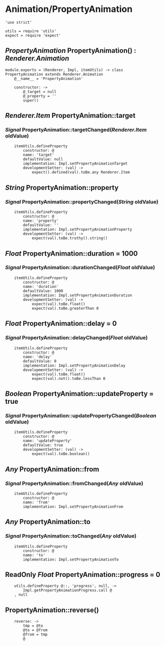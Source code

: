 Animation/PropertyAnimation
===========================

	'use strict'

	utils = require 'utils'
	expect = require 'expect'

*PropertyAnimation* PropertyAnimation() : *Renderer.Animation*
--------------------------------------------------------------

	module.exports = (Renderer, Impl, itemUtils) -> class PropertyAnimation extends Renderer.Animation
		@__name__ = 'PropertyAnimation'

		constructor: ->
			@_target = null
			@_property = ''
			super()

*Renderer.Item* PropertyAnimation::target
-----------------------------------------

### *Signal* PropertyAnimation::targetChanged(*Renderer.Item* oldValue)

		itemUtils.defineProperty
			constructor: @
			name: 'target'
			defaultValue: null
			implementation: Impl.setPropertyAnimationTarget
			developmentSetter: (val) ->
				expect().defined(val).toBe.any Renderer.Item

*String* PropertyAnimation::property
------------------------------------

### *Signal* PropertyAnimation::propertyChanged(*String* oldValue)

		itemUtils.defineProperty
			constructor: @
			name: 'property'
			defaultValue: ''
			implementation: Impl.setPropertyAnimationProperty
			developmentSetter: (val) ->
				expect(val).toBe.truthy().string()

*Float* PropertyAnimation::duration = 1000
------------------------------------------

### *Signal* PropertyAnimation::durationChanged(*Float* oldValue)

		itemUtils.defineProperty
			constructor: @
			name: 'duration'
			defaultValue: 1000
			implementation: Impl.setPropertyAnimationDuration
			developmentSetter: (val) ->
				expect(val).toBe.float()
				expect(val).toBe.greaterThan 0

*Float* PropertyAnimation::delay = 0
------------------------------------

### *Signal* PropertyAnimation::delayChanged(*Float* oldValue)

		itemUtils.defineProperty
			constructor: @
			name: 'delay'
			defaultValue: 0
			implementation: Impl.setPropertyAnimationDelay
			developmentSetter: (val) ->
				expect(val).toBe.float()
				expect(val).not().toBe.lessThan 0

*Boolean* PropertyAnimation::updateProperty = true
---------------------------------------------------

### *Signal* PropertyAnimation::updatePropertyChanged(*Boolean* oldValue)

		itemUtils.defineProperty
			constructor: @
			name: 'updateProperty'
			defaultValue: true
			developmentSetter: (val) ->
				expect(val).toBe.boolean()

*Any* PropertyAnimation::from
-----------------------------

### *Signal* PropertyAnimation::fromChanged(*Any* oldValue)

		itemUtils.defineProperty
			constructor: @
			name: 'from'
			implementation: Impl.setPropertyAnimationFrom

*Any* PropertyAnimation::to
---------------------------

### *Signal* PropertyAnimation::toChanged(*Any* oldValue)

		itemUtils.defineProperty
			constructor: @
			name: 'to'
			implementation: Impl.setPropertyAnimationTo

ReadOnly *Float* PropertyAnimation::progress = 0
------------------------------------------------

		utils.defineProperty @::, 'progress', null, ->
			Impl.getPropertyAnimationProgress.call @
		, null

PropertyAnimation::reverse()
----------------------------

		reverse: ->
			tmp = @to
			@to = @from
			@from = tmp
			@
